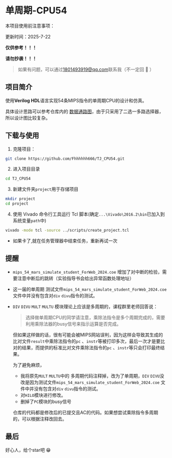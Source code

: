 # 单周期-CPU54
本项目使用前注意事项：

更新时间：2025-7-22

**仅供参考！！！**


**请勿抄袭！！！**

>如果有问题，可以通过<1801493919@qq.com>联系我（不一定回 :shushing_face: ）

## 项目简介
使用**Verilog HDL**语言实现54条MIPS指令的单周期CPU的设计和仿真。

具体设计思路可以参考仓库内的 [数据通路图](https://github.com/Fhhhhhh666/TJ_CPU54/blob/main/%E6%95%B0%E6%8D%AE%E9%80%9A%E8%B7%AF.png)，由于只采用了二选一多路选择器，所以设计图比较复杂。

## 下载与使用
1. 克隆项目：
```bash
git clone https://github.com/Fhhhhhh666/TJ_CPU54.git
```
2. 进入项目目录
```bash
cd TJ_CPU54
```
3. 新建文件夹`project`用于存储项目
```bash
mkdir project
cd project
```

4. 使用 Vivado 命令行工具运行 Tcl 脚本(确定`...\Vivado\2016.2\bin`已加入到系统变量`path`中)
```bash
vivado -mode tcl -source ../scripts/create_project.tcl
```
- 如果卡了,就在任务管理器中结束任务，重新再试一次


## 提醒
- `mips_54_mars_simulate_student_ForWeb_2024.coe` 增加了对中断的检验，需要注意中断后的跳转（实验指导书会给出异常函数处理地址）
- 这一届的单周期 测试文件`mips_54_mars_simulate_student_ForWeb_2024.coe` 文件中并没有包含对`div` `divu`指令的测试。
- `DIV` `DIVU` `MULT` `MULTU` 模块理论上应该是多周期的，课程群里老师回答说：
    >选择做单周期CPU的同学请注意，乘除法指令是多个周期完成的，需要利用乘除法器的busy信号来指示运算是否完成。

    但如果这样做的话，很有可能会被MIPS网站误判，因为这样会导致其生成的比对文件`result`中乘除法指令的`pc` 、`instr`等被打印多次，最后一次才是要比对的结果，而提供的标准比对文件乘除法指令的`pc` 、`instr`等只会打印最终结果。

    为了避免麻烦，
    - 我将原先`MULT` `MULTU`中的 多周期代码注释掉，改为了单周期，`DIV` `DIVU`没改是因为测试文件`mips_54_mars_simulate_student_ForWeb_2024.coe` 文件中并没有包含对`div` `divu`指令的测试。
    - 对`HILO`模块进行修改。
    - 删掉了`PC`模块的busy信号

    仓库的代码都是修改后的已提交且AC的代码。如果想尝试乘除指令多周期的，可以根据注释改回去。
## 最后
好心人，给个star吧 :grin: